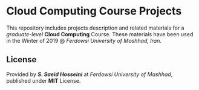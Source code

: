# Cloud Computing Course Projects
This repository includes projects description and related materials for a *graduate-level* **Cloud Computing** Course. These materials have been used in the Winter of 2019 @ *Ferdowsi University of Mashhad, Iran*.

## License
Provided by ***S. Saeid Hosseini*** at *Ferdowsi University of Mashhad*, published under **MIT** License.
